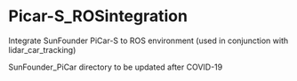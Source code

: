 # Picar-S_ROSintegration
Integrate SunFounder PiCar-S to ROS environment (used in conjunction with lidar_car_tracking)

SunFounder_PiCar directory to be updated after COVID-19 

